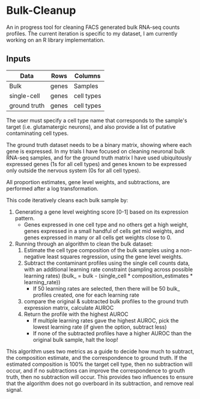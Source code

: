 # Bulk-Cleanup

An in progress tool for cleaning FACS generated bulk RNA-seq counts profiles. The current iteration is specific to my dataset, I am currently working on an R library implementation.

## Inputs
|Data|Rows|Columns|
|----|-----|-------|
|Bulk|genes|Samples|
|single-cell|genes|cell types|
|ground truth|genes|cell types|

The user must specify a cell type name that corresponds to the sample's target (i.e. glutamatergic neurons), and also provide a list of putative contaminating cell types.

The ground truth dataset needs to be a binary matrix, showing where each gene is expressed. In my trials I have focused on cleaning neuronal bulk RNA-seq samples, and for the ground truth matrix I have used ubiquitously expressed genes (1s for all cell types) and genes known to be expressed only outside the nervous system (0s for all cell types).

All proportion estimates, gene level weights, and subtractions, are performed after a log transformation.

This code iteratively cleans each bulk sample by:
1. Generating a gene level weighting score [0-1] based on its expression pattern.
    * Genes expressed in one cell type and no others get a high weight, genes expressed in a small handful of cells get mid weights, and genes expressed in many or all cells get weights close to 0.
2. Running through an algorithm to clean the bulk dataset:
    1. Estimate the cell type composition of the bulk samples using a non-negative least squares regression, using the gene level weights.
    2. Subtract the contaminant profiles using the single cell counts data, with an additional learning rate constraint (sampling across possible learning rates) (bulk_ = bulk - (single_cell * composition_estimates * learning_rate))
        * If 50 learning rates are selected, then there will be 50 bulk_ profiles created, one for each learning rate
    3. compare the original & subtracted bulk profiles to the ground truth expression matrix, calculate AUROC
    5. Return the profile with the highest AUROC
        * If multiple learning rates gave the highest AUROC, pick the lowest learning rate (if given the option, subtract less)
        * If none of the subtracted profiles have a higher AUROC than the original bulk sample, halt the loop!
        
        
This algorithm uses two metrics as a guide to decide how much to subtract, the composition estimate, and the correspondence to ground truth. If the estimated composition is 100% the target cell type, then no subtraction will occur, and if no subtractions can improve the correspondence to grouth truth, then no subtraction will occur. This provides two influences to ensure that the algorithm does not go overboard in its subtraction, and remove real signal.

